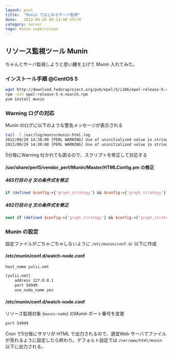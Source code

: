 ```yaml
---
layout: post
title:  "Munin ではじめるサーバ監視"
date:   2012-09-29 08:13:48 UTC+9
category: server
tags: munin supervision
---
```


## リソース監視ツール Munin

ちゃんとサーバ監視しようと思い腰を上げて Munin 入れてみた。

### インストール手順 @CentOS 5

~~~sh
wget http://download.fedoraproject.org/pub/epel/5/i386/epel-release-5-4.noarch.rpm
rpm -Uvh epel-release-5-4.noarch.rpm
yum install munin
~~~

### Warning ログの対応

Munin のログに以下のような警告メッセージが表示される

~~~sh
tail -f /var/log/munin/munin-html.log
2012/09/29 14:30:08 [PERL WARNING] Use of uninitialized value in string eq at /usr/share/perl5/vendor_perl/Munin/Master/HTMLConfig.pm line 465.
2012/09/29 14:30:08 [PERL WARNING] Use of uninitialized value in string eq at /usr/share/perl5/vendor_perl/Munin/Master/HTMLConfig.pm line 492.
~~~

5分毎にWarning 吐かれても困るので、スクリプトを修正して対応する

#### /usr/share/perl5/vendor_perl/Munin/Master/HTMLConfig.pm の修正

##### 465行目の if 文の条件式を修正

~~~perl
if (defined $config->{'graph_strategy'} && $config->{'graph_strategy'} eq "cgi") {
~~~

##### 492行目の if 文の条件式を修正

~~~perl
next if (defined $config->{'graph_strategy'} && $config->{'graph_strategy'} eq "cgi");
~~~

### Munin の設定

設定ファイルがごちゃごちゃしないように `/etc/munin/conf.d/` 以下に作成

#### /etc/munin/conf.d/watch-node.conf

~~~sh
host_name yulii.net

[yulii.net]
    address 127.0.0.1
    port 54949
    use_node_name yes
~~~

#### /etc/munin/conf.d/watch-node.conf

リソース監視対象 (`munin-node`) のMunin ポート番号を変更

~~~sh
port 54949
~~~

Cron で5分毎にサマリが HTML で出力されるので、適宜Web サーバでファイルが見れるように設定したら終わり。デフォルト設定では `/var/www/html/munin` 以下に出力される。

